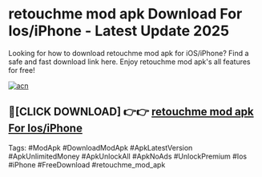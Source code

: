 # retouchme mod apk Download For Ios/iPhone - Latest Update 2025

Looking for how to download retouchme mod apk for iOS/iPhone? Find a safe and fast download link here. Enjoy retouchme mod apk's all features for free!

[![acn](https://i.imgur.com/B0NNoAz.gif)](https://happymood.pages.dev/?title=retouchme_mod_apk)


## 🔴[CLICK DOWNLOAD] 👉👉 [retouchme mod apk For Ios/iPhone](https://happymood.pages.dev/?title=retouchme_mod_apk)


Tags: #ModApk #DownloadModApk #ApkLatestVersion #ApkUnlimitedMoney #ApkUnlockAll #ApkNoAds #UnlockPremium #Ios #iPhone #FreeDownload #retouchme_mod_apk
